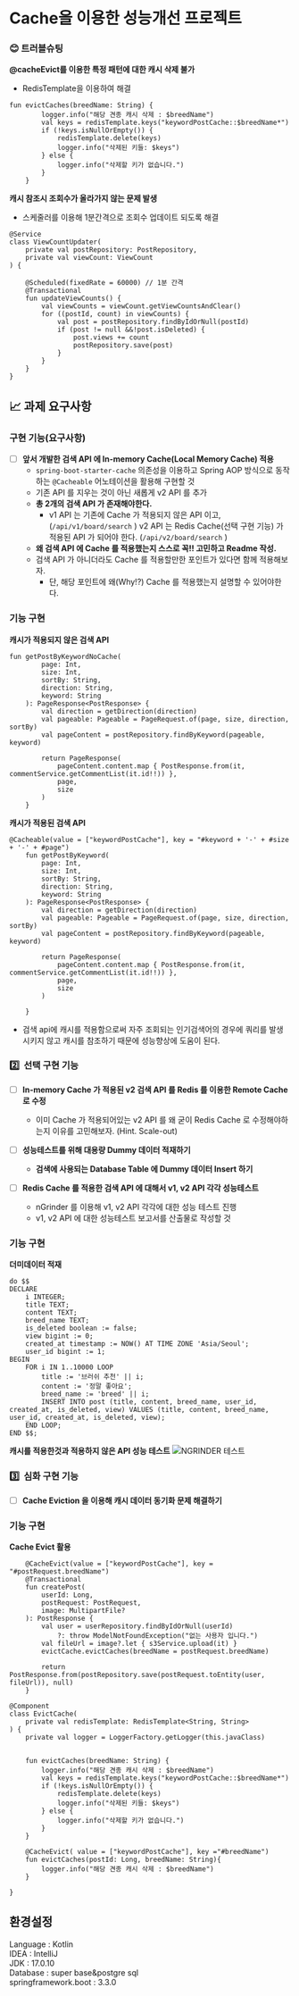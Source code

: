 # Cache을 이용한 성능개선 프로젝트

### 😊 트러블슈팅

**@cacheEvict를 이용한 특정 패턴에 대한 캐시 삭제 불가**
 - RedisTemplate을 이용하여 해결
```
fun evictCaches(breedName: String) {
        logger.info("해당 견종 캐시 삭제 : $breedName")
        val keys = redisTemplate.keys("keywordPostCache::$breedName*")
        if (!keys.isNullOrEmpty()) {
            redisTemplate.delete(keys)
            logger.info("삭제된 키들: $keys")
        } else {
            logger.info("삭제할 키가 없습니다.")
        }
    }
```
   

**캐시 참조시 조회수가 올라가지 않는 문제 발생**
 - 스케줄러를 이용해 1분간격으로 조회수 업데이트 되도록 해결

```
@Service
class ViewCountUpdater(
    private val postRepository: PostRepository,
    private val viewCount: ViewCount
) {

    @Scheduled(fixedRate = 60000) // 1분 간격
    @Transactional
    fun updateViewCounts() {
        val viewCounts = viewCount.getViewCountsAndClear()
        for ((postId, count) in viewCounts) {
            val post = postRepository.findByIdOrNull(postId)
            if (post != null &&!post.isDeleted) {
                post.views += count
                postRepository.save(post)
            }
        }
    }
}
```
   

## 📈 과제 요구사항
### 구현 기능(요구사항)

- [ ]  **앞서 개발한 검색 API 에 In-memory Cache(Local Memory Cache) 적용**
    - `spring-boot-starter-cache`  의존성을 이용하고 Spring AOP 방식으로 동작하는 `@Cacheable`  어노테이션을 활용해 구현할 것
    - 기존 API 를 지우는 것이 아닌 새롭게 v2 API 를 추가
    - **총 2개의 검색 API 가 존재해야한다.**
        - v1 API 는 기존에 Cache 가 적용되지 않은 API 이고, (`/api/v1/board/search` )
        v2 API 는 Redis Cache(선택 구현 기능) 가 적용된 API 가 되어야 한다. (`/api/v2/board/search` )
    - **왜 검색 API 에 Cache 를 적용했는지 스스로 꼭!! 고민하고 Readme 작성.**
    - 검색 API 가 아니더라도 Cache 를 적용할만한 포인트가 있다면 함께 적용해보자.
        - 단, 해당 포인트에 왜(Why!?) Cache 를 적용했는지 설명할 수 있어야한다.
     
### 기능 구현

**캐시가 적용되지 않은 검색 API**
```
fun getPostByKeywordNoCache(
        page: Int,
        size: Int,
        sortBy: String,
        direction: String,
        keyword: String
    ): PageResponse<PostResponse> {
        val direction = getDirection(direction)
        val pageable: Pageable = PageRequest.of(page, size, direction, sortBy)
        val pageContent = postRepository.findByKeyword(pageable, keyword)

        return PageResponse(
            pageContent.content.map { PostResponse.from(it, commentService.getCommentList(it.id!!)) },
            page,
            size
        )
    }
```

**캐시가 적용된 검색 API**
```
@Cacheable(value = ["keywordPostCache"], key = "#keyword + '-' + #size + '-' + #page")
    fun getPostByKeyword(
        page: Int,
        size: Int,
        sortBy: String,
        direction: String,
        keyword: String
    ): PageResponse<PostResponse> {
        val direction = getDirection(direction)
        val pageable: Pageable = PageRequest.of(page, size, direction, sortBy)
        val pageContent = postRepository.findByKeyword(pageable, keyword)

        return PageResponse(
            pageContent.content.map { PostResponse.from(it, commentService.getCommentList(it.id!!)) },
            page,
            size
        )

    }
```

 - 검색 api에 캐시를 적용함으로써 자주 조회되는 인기검색어의 경우에 쿼리를 발생시키지 않고 캐시를 참조하기 때문에 성능향상에 도움이 된다.





### 2️⃣  선택 구현 기능
- [ ]  **In-memory Cache 가 적용된 v2 검색 API 를 Redis 를 이용한 Remote Cache 로 수정**
    - 이미 Cache 가 적용되어있는 v2 API 를 왜 굳이 Redis Cache 로 수정해야하는지 이유를 고민해보자. (Hint. Scale-out)
    
- [ ]  **성능테스트를 위해 대용량 Dummy 데이터 적재하기**
    - **검색에 사용되는 Database Table 에 Dummy 데이터 Insert 하기**
      
- [ ]  **Redis Cache 를 적용한 검색 API 에 대해서 v1, v2 API 각각 성능테스트**
    - nGrinder 를 이용해 v1, v2 API 각각에 대한 성능 테스트 진행
    - v1, v2 API 에 대한 성능테스트 보고서를 산출물로 작성할 것

### 기능 구현

 **더미데이터 적재**
```
do $$
DECLARE
    i INTEGER;
    title TEXT;
    content TEXT;
    breed_name TEXT;
    is_deleted boolean := false;
    view bigint := 0;
    created_at timestamp := NOW() AT TIME ZONE 'Asia/Seoul';
    user_id bigint := 1;
BEGIN
    FOR i IN 1..10000 LOOP
        title := '브러쉬 추천' || i;
        content := '정말 좋아요';
        breed_name := 'breed' || i;
        INSERT INTO post (title, content, breed_name, user_id, created_at, is_deleted, view) VALUES (title, content, breed_name, user_id, created_at, is_deleted, view);
    END LOOP;
END $$;
```

**캐시를 적용한것과 적용하지 않은 API 성능 테스트**
![NGRINDER 테스트](https://github.com/walkWithDog/WithDog/assets/45454119/c6ce6782-1490-4452-910c-c104450478eb)





    
### 3️⃣  심화 구현 기능
- [ ]  **Cache Eviction 을 이용해 캐시 데이터 동기화 문제 해결하기**

### 기능 구현

**Cache Evict 활용**

```
    @CacheEvict(value = ["keywordPostCache"], key = "#postRequest.breedName")
    @Transactional
    fun createPost(
        userId: Long,
        postRequest: PostRequest,
        image: MultipartFile?
    ): PostResponse {
        val user = userRepository.findByIdOrNull(userId)
            ?: throw ModelNotFoundException("없는 사용자 입니다.")
        val fileUrl = image?.let { s3Service.upload(it) }
        evictCache.evictCaches(breedName = postRequest.breedName)

        return PostResponse.from(postRepository.save(postRequest.toEntity(user, fileUrl)), null)
    }
```


```
@Component
class EvictCache(
    private val redisTemplate: RedisTemplate<String, String>
) {
    private val logger = LoggerFactory.getLogger(this.javaClass)


    fun evictCaches(breedName: String) {
        logger.info("해당 견종 캐시 삭제 : $breedName")
        val keys = redisTemplate.keys("keywordPostCache::$breedName*")
        if (!keys.isNullOrEmpty()) {
            redisTemplate.delete(keys)
            logger.info("삭제된 키들: $keys")
        } else {
            logger.info("삭제할 키가 없습니다.")
        }
    }

    @CacheEvict( value = ["keywordPostCache"], key ="#breedName")
    fun evictCaches(postId: Long, breedName: String){
        logger.info("해당 견종 캐시 삭제 : $breedName")
    }

}
```



   

## 환경설정
Language : Kotlin  
IDEA : IntelliJ  
JDK : 17.0.10  
Database : super base&postgre sql  
springframework.boot : 3.3.0
